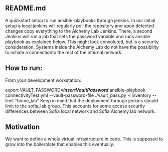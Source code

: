 ## README.md
A quickstart setup to run ansible-playbooks through jenkins. In our initial setup a local jenkins will regularly poll the repository and upon detected changes copy everything to the Alchemy Lab Jenkins. There, a second Jenkins will run  a job that sets the password variable and runs ansible playbook as explained below. This might look convoluted, but is a security consideration. Systems inside the Alchemy Lab do not have the possibility to initiate a connectionto the rest of the internal network.  

## How to run:
From your development workstation:

export VAULT_PASSWORD=*****InsertVaultPassword*****
ansible-playbook connectivityTest.yml --vault-password-file ./vault_pass.py -i inventory --limit "home_lab"
Keep in mind that the deployment through jenkins should limit to the sofia_lab group. This accounts for some access security differences between Sofia local network and Sofia Alchemy lab network. 

## Motivation
We want to define a whole virtual infrastructure in code. This is supposed to grow into the boilerplate that enables this eventually.  
